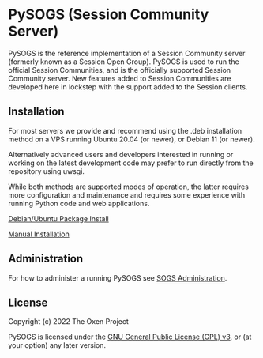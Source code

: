# PySOGS (Session Community Server)

PySOGS is the reference implementation of a Session Community server (formerly known as a Session
Open Group). PySOGS is used to run the official Session Communities, and is the officially supported
Session Community server.  New features added to Session Communities are developed here in lockstep
with the support added to the Session clients.

## Installation

For most servers we provide and recommend using the .deb installation method on a VPS running Ubuntu
20.04 (or newer), or Debian 11 (or newer).

Alternatively advanced users and developers interested in running or working on the latest
development code may prefer to run directly from the repository using uwsgi.

While both methods are supported modes of operation, the latter requires more configuration and
maintenance and requires some experience with running Python code and web applications.

[Debian/Ubuntu Package Install](install-debs.md)

[Manual Installation](install-uwsgi.md)

## Administration

For how to administer a running PySOGS see [SOGS Administration](administration.md).

## License

Copyright (c) 2022 The Oxen Project

PySOGS is licensed under the [GNU General Public License (GPL) v3](LICENSE.txt), or (at your option)
any later version.
